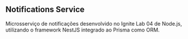 ## Notifications Service

Microsserviço de notificações desenvolvido no Ignite Lab 04 de Node.js, utilizando o framework NestJS integrado ao Prisma como ORM.